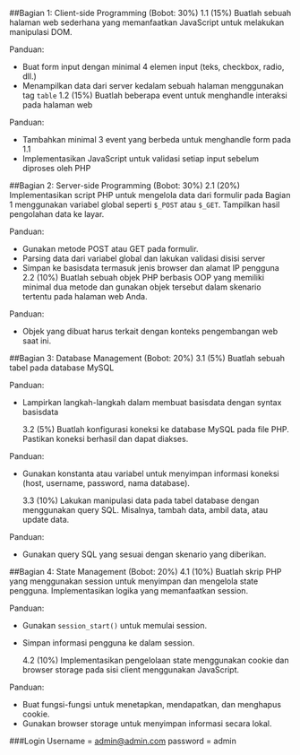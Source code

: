 ##Bagian 1: Client-side Programming (Bobot: 30%)
1.1 (15%) Buatlah sebuah halaman web sederhana yang memanfaatkan JavaScript untuk melakukan manipulasi DOM.

Panduan:

- Buat form input dengan minimal 4 elemen input (teks, checkbox, radio, dll.)
- Menampilkan data dari server kedalam sebuah halaman menggunakan tag `table`
  1.2 (15%) Buatlah beberapa event untuk menghandle interaksi pada halaman web

Panduan:

- Tambahkan minimal 3 event yang berbeda untuk menghandle form pada 1.1
- Implementasikan JavaScript untuk validasi setiap input sebelum diproses oleh PHP

##Bagian 2: Server-side Programming (Bobot: 30%)
2.1 (20%) Implementasikan script PHP untuk mengelola data dari formulir pada Bagian 1 menggunakan variabel global seperti `$_POST` atau `$_GET`. Tampilkan hasil pengolahan data ke layar.

Panduan:

- Gunakan metode POST atau GET pada formulir.
- Parsing data dari variabel global dan lakukan validasi disisi server
- Simpan ke basisdata termasuk jenis browser dan alamat IP pengguna
  2.2 (10%) Buatlah sebuah objek PHP berbasis OOP yang memiliki minimal dua metode dan gunakan objek tersebut dalam skenario tertentu pada halaman web Anda.

Panduan:

- Objek yang dibuat harus terkait dengan konteks pengembangan web saat ini.

##Bagian 3: Database Management (Bobot: 20%)
3.1 (5%) Buatlah sebuah tabel pada database MySQL

Panduan:

- Lampirkan langkah-langkah dalam membuat basisdata dengan syntax basisdata

  3.2 (5%) Buatlah konfigurasi koneksi ke database MySQL pada file PHP. Pastikan koneksi berhasil dan dapat diakses.

Panduan:

- Gunakan konstanta atau variabel untuk menyimpan informasi koneksi (host, username, password, nama database).

  3.3 (10%) Lakukan manipulasi data pada tabel database dengan menggunakan query SQL. Misalnya, tambah data, ambil data, atau update data.

Panduan:

- Gunakan query SQL yang sesuai dengan skenario yang diberikan.

##Bagian 4: State Management (Bobot: 20%)
4.1 (10%) Buatlah skrip PHP yang menggunakan session untuk menyimpan dan mengelola state pengguna. Implementasikan logika yang memanfaatkan session.

Panduan:

- Gunakan `session_start()` untuk memulai session.
- Simpan informasi pengguna ke dalam session.

  4.2 (10%) Implementasikan pengelolaan state menggunakan cookie dan browser storage pada sisi client menggunakan JavaScript.

Panduan:

- Buat fungsi-fungsi untuk menetapkan, mendapatkan, dan menghapus cookie.
- Gunakan browser storage untuk menyimpan informasi secara lokal.

###Login
Username = admin@admin.com
password = admin
